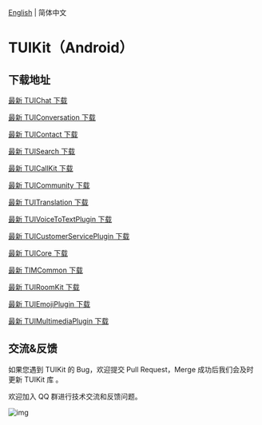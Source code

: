 [English](./README.md) | 简体中文

# TUIKit（Android）

## 下载地址

[最新 TUIChat 下载](https://im.sdk.qcloud.com/download/tuikit/8.7.7201/android/TUIChat.zip)

[最新 TUIConversation 下载](https://im.sdk.qcloud.com/download/tuikit/8.7.7201/android/TUIConversation.zip)

[最新 TUIContact 下载](https://im.sdk.qcloud.com/download/tuikit/8.7.7201/android/TUIContact.zip)

[最新 TUISearch 下载](https://im.sdk.qcloud.com/download/tuikit/8.7.7201/android/TUISearch.zip)

[最新 TUICallKit 下载](https://im.sdk.qcloud.com/download/tuikit/8.7.7201/android/TUICallKit.zip)

[最新 TUICommunity 下载](https://im.sdk.qcloud.com/download/tuikit/8.7.7201/android/TUICommunity.zip)

[最新 TUITranslation 下载](https://im.sdk.qcloud.com/download/tuikit/8.7.7201/android/TUITranslation.zip)

[最新 TUIVoiceToTextPlugin 下载](https://im.sdk.qcloud.com/download/tuikit/8.7.7201/android/TUIVoiceToTextPlugin.zip)

[最新 TUICustomerServicePlugin 下载](https://im.sdk.qcloud.com/download/tuikit/8.7.7201/android/TUICustomerServicePlugin.zip)

[最新 TUICore 下载](https://im.sdk.qcloud.com/download/tuikit/8.7.7201/android/TUICore.zip)

[最新 TIMCommon 下载](https://im.sdk.qcloud.com/download/tuikit/8.7.7201/android/TIMCommon.zip)

[最新 TUIRoomKit 下载](https://im.sdk.qcloud.com/download/tuikit/8.7.7201/android/TUIRoomKit.zip)

[最新 TUIEmojiPlugin 下载](https://im.sdk.qcloud.com/download/tuikit/8.7.7201/android/TUIEmojiPlugin.zip)

[最新 TUIMultimediaPlugin 下载](https://im.sdk.qcloud.com/download/tuikit/8.7.7201/android/TUIMultimediaPlugin.zip)


## 交流&反馈

如果您遇到 TUIKit 的 Bug，欢迎提交  Pull Request，Merge 成功后我们会及时更新 TUIKit 库 。

欢迎加入 QQ 群进行技术交流和反馈问题。

![img]( https://im.sdk.qcloud.com/tools/resource/officialwebsite/pictures/doc_tuikit_qq_group.jpg)
